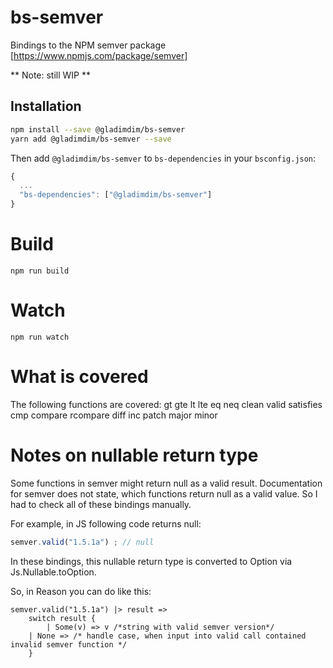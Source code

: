 # bs-semver

Bindings to the NPM semver package [https://www.npmjs.com/package/semver]

** Note: still WIP ** 

## Installation
```sh
npm install --save @gladimdim/bs-semver
yarn add @gladimdim/bs-semver --save
```
Then add `@gladimdim/bs-semver` to `bs-dependencies` in your `bsconfig.json`:
```js
{
  ...
  "bs-dependencies": ["@gladimdim/bs-semver"]
}
```

# Build

```
npm run build
```

# Watch

```
npm run watch
```

# What is covered
The following functions are covered:
gt
gte
lt
lte
eq
neq
clean
valid
satisfies
cmp
compare
rcompare
diff
inc
patch
major
minor

# Notes on nullable return type
Some functions in semver might return null as a valid result. Documentation for semver does not state, which functions return null as a valid value.
So I had to check all of these bindings manually.

For example, in JS following code returns null: 
```js
semver.valid("1.5.1a") ; // null
```

In these bindings, this nullable return type is converted to Option via Js.Nullable.toOption.

So, in Reason you can do like this:
```
semver.valid("1.5.1a") |> result =>
    switch result {
        | Some(v) => v /*string with valid semver version*/
	| None => /* handle case, when input into valid call contained invalid semver function */
    }
```
